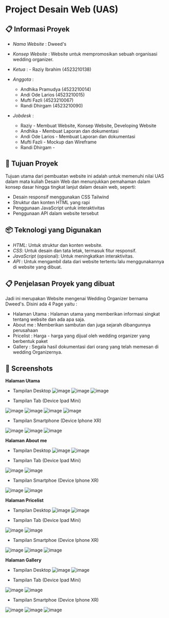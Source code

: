 # Project Desain Web (UAS)

## 📋 Informasi Proyek

- *Nama Website* : Dweed's
- *Konsep Website* : Website untuk mempromosikan sebuah organisasi wedding organizer.
- *Ketua*        : - Raziy Ibrahim     (4523210138)
- *Anggota*      :
  * Andhika Pramudya  (4523210014) 
  * Andi Ode Larios   (4523210015) 
  * Mufti Fazli       (4523210067) 
  * Randi Dhirgam     (4523210090)

- *Jobdesk*     :
  * Raziy - Membuat Website, Konsep Website, Developing Website
  * Andhika - Membuat Laporan dan dokumentasi
  * Andi Ode Larios - Membuat Laporan dan dokumentasi
  * Mufti Fazli - Mockup dan Wireframe
  * Randi Dhirgam - 

## 🎯 Tujuan Proyek

Tujuan utama dari pembuatan website ini adalah untuk memenuhi nilai UAS dalam mata kuliah Desain Web dan menunjukkan pemahaman dalam konsep dasar hingga tingkat lanjut dalam desain web, seperti:

- Desain responsif menggunakan CSS Tailwind
- Struktur dan konten HTML yang rapi
- Penggunaan JavaScript untuk interaktivitas
- Penggunaan API dalam website tersebut


## 📦 Teknologi yang Digunakan

- *HTML*: Untuk struktur dan konten website.
- *CSS*: Untuk desain dan tata letak, termasuk fitur responsif.
- *JavaScript* (opsional): Untuk meningkatkan interaktivitas.
- *API* : Untuk mengambil data dari website tertentu lalu menggunakannya di website yang dibuat.

## 📋 Penjelasan Proyek yang dibuat
Jadi ini merupakan Website mengenai Wedding Organizer bernama Dweed's.
Disini ada 4 Page yaitu :  
 - Halaman Utama : Halaman utama yang memberikan informasi singkat tentang website dan ada apa saja.
 - About me : Memberikan sambutan dan juga sejarah dibangunnya perusahaan
 - Pricelist : Harga - harga yang dijual oleh wedding organizer yang berbentuk paket
 - Gallery : Segala hasil dokumentasi dari orang yang telah memesan di wedding Organizernya.

## 📸 Screenshots

**Halaman Utama**
 * Tampilan Desktop
![image](https://github.com/user-attachments/assets/883cc1e5-3d8a-40c8-8d73-d1d5a56e6c6b)
![image](https://github.com/user-attachments/assets/82d19c6c-e2c9-4946-96f7-ca031bc6e6dd)
![image](https://github.com/user-attachments/assets/80bb003e-d069-47b7-a215-b145e9d56b41)


 * Tampilan Tab (Device Ipad Mini)

![image](https://github.com/user-attachments/assets/1c04ab8f-00fd-4714-81bb-c86724df295d)
![image](https://github.com/user-attachments/assets/5e0ce0d3-3793-4a4e-b93d-b166099f1e04)
![image](https://github.com/user-attachments/assets/531188e4-77d1-4372-8936-6425dec541f6)
![image](https://github.com/user-attachments/assets/c925f6e1-54f8-4503-830f-4853ba110426)


 * Tampilan Smartphone (Device Iphone XR)

![image](https://github.com/user-attachments/assets/4491d497-8231-44b5-9e16-245abcc6420f)
![image](https://github.com/user-attachments/assets/c9def5c8-02e6-469a-a5ae-19a4a7618b69)
![image](https://github.com/user-attachments/assets/02285c7e-b6be-4b88-b03c-99bcc5ede921)





**Halaman About me**
 * Tampilan Desktop
![image](https://github.com/user-attachments/assets/71d4be44-3574-40ab-9780-1168b666a6bb)
![image](https://github.com/user-attachments/assets/f6daeb17-6ed8-464c-b11a-e0fe1e71d329)

 * Tampilan Tab (Device Ipad Mini)

![image](https://github.com/user-attachments/assets/22a88b5e-c007-49c2-953d-46a0686a904f)
![image](https://github.com/user-attachments/assets/fd39656e-f803-4a29-be50-c2be5cb49b4b)

 * Tampilan Smartphoe (Device Iphone XR)

![image](https://github.com/user-attachments/assets/a4193fe4-4ba6-40b0-a964-093d5bb2025d)
![image](https://github.com/user-attachments/assets/2d3c4974-ca4d-448b-a824-eb285b5c921c)





**Halaman Pricelist**
 * Tampilan Desktop
![image](https://github.com/user-attachments/assets/80471212-09b6-455b-877d-ce2e6ec99a89)
![image](https://github.com/user-attachments/assets/0f2522ef-28c8-4be6-9a4e-bc6b6ec6eb51)


 * Tampilan Tab (Device Ipad Mini)

![image](https://github.com/user-attachments/assets/b1cf3b32-90a6-4df2-b4f5-e30f14500c7f)
![image](https://github.com/user-attachments/assets/bdbd5e80-95d8-441f-b199-6d93949055c9)


* Tampilan Smartphoe (Device Iphone XR)

![image](https://github.com/user-attachments/assets/d81d218b-b3c2-42fa-8dd3-bff4a1ff45cc)
![image](https://github.com/user-attachments/assets/4af07773-ffc0-48da-be05-ca3600031641)
![image](https://github.com/user-attachments/assets/fe388d12-d060-485f-8c54-d052ea306feb)





**Halaman Gallery**
 * Tampilan Desktop 
![image](https://github.com/user-attachments/assets/6eb390d3-5d07-4e9e-ac1c-8ac68cb70478)
![image](https://github.com/user-attachments/assets/6e823262-508b-4cbb-b51f-918f9877c177)


 * Tampilan Tab (Device Ipad Mini)

![image](https://github.com/user-attachments/assets/51625cfd-8672-4b90-9c5c-61a381532b5e)
![image](https://github.com/user-attachments/assets/623d4c11-5cd2-448d-88f5-ce9bb24c9f51)

 * Tampilan Smartphoe (Device Iphone XR)

![image](https://github.com/user-attachments/assets/6daa0ab0-396e-4df5-bd6d-dce8c355eac7)
![image](https://github.com/user-attachments/assets/6b13c1e7-5750-4595-8e43-c3257b98d812)
![image](https://github.com/user-attachments/assets/593df7af-0ea9-4086-89ce-800ba12c0517)






